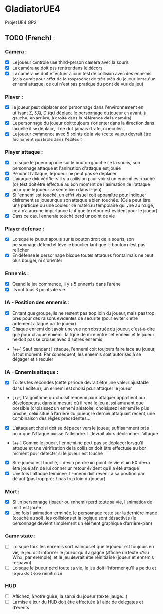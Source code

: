 # GladiatorUE4
Projet UE4 GP2

## TODO (French) : 
### Caméra :
- [x] Le joueur contrôle une third-person camera avec la souris
- [x] La caméra ne doit pas rentrer dans le décors
- [x] La caméra ne doit effectuer aucun test de collision avec des ennemis (cela aurait pour effet de la rapprocher de très près du joueur lorsqu'un ennemi attaque, ce qui n'est pas pratique du point de vue du jeu)

### Player :
- [x] le joueur peut déplacer son personnage dans l'environnement en utilisant Z, S,Q, D (qui déplace le personnage du joueur en avant, à gauche, en arrière, à droite dans la référence de la caméra)
- [x] Le personnage du joueur doit toujours s’orienter dans la direction dans laquelle il se déplace, il ne doit jamais strafe, ni reculer.
- [x] Le joueur commence avec 5 points de la vie (cette valeur devrait être facilement ajustable dans l'éditeur)

### Player attaque :
- [x] Lorsque le joueur appuie sur le bouton gauche de la souris, son personnage attaque et l'animation d'attaque est jouée
- [x] Pendant l’attaque, le joueur ne peut pas se déplacer
- [x] L'attaque doit vérifier s'il y a collision pour voir si un ennemi est touché (ce test doit être effectué au bon moment de l'animation de l'attaque pour que le joueur se sente bien dans le jeu)
- [x] Si l'ennemi est touché, un effet visuel doit apparaître pour indiquer clairement au joueur que son attaque a bien touchée. (Cela peut être une particule ou une couleur de matériau temporaire qui vire au rouge, cela n’a aucune importance tant que le retour est évident pour le joueur)
- [x] Dans ce cas, l’ennemie touché perd un point de vie

### Player defense : 
- [x] Lorsque le joueur appuis sur le bouton droit de la souris, son personnage défend et lève le bouclier tant que le bouton n’est pas relâcher
- [x] En défense le personnage bloque toutes attaques frontal mais ne peut plus bouger, ni s'orienter

### Ennemis :
- [x] Quand le jeu commence, il y a 5 ennemis dans l'arène
- [x] Ils ont tous 3 points de vie

### IA - Position des ennemis :
- [x] En tant que groupe, ils ne restent pas trop loin du joueur, mais pas trop près pour des raisons évidentes de sécurité (pour éviter d'être  acilement attaqué par le joueur)
- [x] Chaque ennemi doit avoir une vue non obstruée du joueur, c'est-à-dire que pour chaque ennemi, la ligne de mire entre cet ennemi et le joueur ne doit pas se croiser avec d'autres ennemis
- [+/-] Sauf pendant l'attaque, l'ennemi doit toujours faire face au joueur, à tout moment. Par conséquent, les ennemis sont autorisés à se dégager et à reculer

### IA - Ennemis attaque :
- [x] Toutes les secondes (cette période devrait être une valeur ajustable dans l'éditeur), un ennemi est choisi pour attaquer le joueur
- [+/-] L’algorithme qui choisit l’ennemi pour attaquer appartient aux développeurs, dans la mesure où il rend le jeu aussi amusant que possible (choisissez un ennemi aléatoire, choisissez l’ennemi le plus proche, celui situé à l’arrière du joueur, le dernier attaquant récent, une combinaison des règles précédentes…)
- [x] L'attaquant choisi doit se déplacer vers le joueur, suffisamment près pour que l'attaque puisse l'atteindre. Il devrait alors déclencher l'attaque
- [+/-] Comme le joueur, l'ennemi ne peut pas se déplacer lorsqu'il attaque et une vérification de la collision doit être effectuée au bon moment pour détecter si le joueur est touché
- [x] Si le joueur est touché, il devra perdre un point de vie et un FX devra être joué afin de lui donner un retour évident qu'il a été attaqué
- [x] Une fois l'attaque terminée, l'ennemi doit revenir à sa position par défaut (pas trop près / pas trop loin du joueur)

### Mort :
- [x] Si un personnage (joueur ou ennemi) perd toute sa vie, l'animation de mort est jouée.
- [x] Une fois l'animation terminée, le personnage reste sur la dernière image (couché au sol), les collisions et la logique sont désactivés (le personnage devient simplement un élément graphique d'arrière-plan)

### Game state :
- [ ] Lorsque tous les ennemis sont vaincus et que le joueur est toujours en vie, le jeu doit informer le joueur qu'il a gagné (affiche un texte «You Win», par exemple), et le jeu devrait être réinitialisé (joueur et ennemis respawn)
- [ ] Lorsque le joueur perd toute sa vie, le jeu doit l'informer qu'il a perdu et le jeu doit être réinitialisé

### HUD :
- [ ] Affichez, à votre guise, la santé du joueur (texte, jauge…)
- [ ] La mise à jour du HUD doit être effectuée à l’aide de delegates et d’events